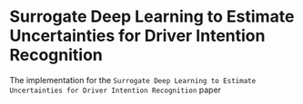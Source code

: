 # Surrogate Deep Learning to Estimate Uncertainties for Driver Intention Recognition
The implementation for the `Surrogate Deep Learning to Estimate Uncertainties for Driver Intention Recognition` paper
